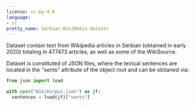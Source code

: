 ```yaml
---
license: cc-by-4.0
language:
- sr
pretty_name: Serbian WikiMedia dataset
---
```


Dataset contain text from Wikipedia articles in Serbian (obtained in early 2020) totaling in 477473 articles, as well as some of the WikiSource.

Dataset is constituted of JSON files, where the textual sentences are located in the "sents" attribute of the object root and can be obtianed via:

```python
from json import load

with open("WikiKorpus.json") as jf:
  sentences = load(jf)["sents"]
```